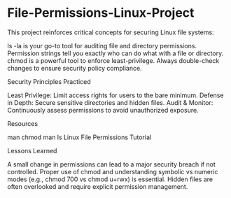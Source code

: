 # File-Permissions-Linux-Project

This project reinforces critical concepts for securing Linux file systems:

ls -la is your go-to tool for auditing file and directory permissions.
Permission strings tell you exactly who can do what with a file or directory.
chmod is a powerful tool to enforce least-privilege.
Always double-check changes to ensure security policy compliance.

Security Principles Practiced

Least Privilege: Limit access rights for users to the bare minimum.
Defense in Depth: Secure sensitive directories and hidden files.
Audit & Monitor: Continuously assess permissions to avoid unauthorized exposure.

Resources

man chmod
man ls
Linux File Permissions Tutorial

Lessons Learned

A small change in permissions can lead to a major security breach if not controlled.
Proper use of chmod and understanding symbolic vs numeric modes (e.g., chmod 700 vs chmod u+rwx) is essential.
Hidden files are often overlooked and require explicit permission management.


